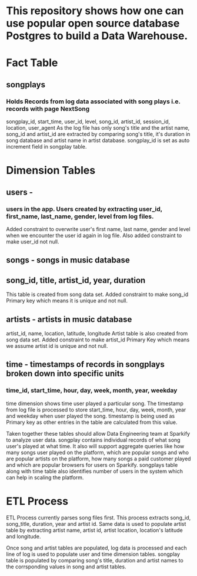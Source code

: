 # This repository shows how one can use popular open source database Postgres to build a Data Warehouse. 

# Fact Table
## songplays
### Holds Records from log data associated with song plays i.e. records with page NextSong
songplay_id, start_time, user_id, level, song_id, artist_id, session_id, location, user_agent
As the log file has only song's title and the artist name, song_id and artist_id are extracted 
by comparing song's title, it's duration in song database and artist name in artist database.
songplay_id is set as auto increment field in songplay table.

# Dimension Tables
## users - 
### users in the app. Users created by extracting user_id, first_name, last_name, gender, level from log files.
Added constraint to overwrite user's first name, last name, gender and level when we encounter the user id again in log 
file. Also added constraint to make user_id not null. 

## songs - songs in music database
## song_id, title, artist_id, year, duration
This table is created from song data set. Added constraint to make song_id Primary key which means it is unique and not 
null.
 
## artists - artists in music database
artist_id, name, location, latitude, longitude
Artist table is also created from song data set. Added constraint to make artist_id Primary Key which means we assume 
 artist id is unique and not null.

## time - timestamps of records in songplays broken down into specific units
### time_id, start_time, hour, day, week, month, year, weekday
time dimension shows time user played a particular song. The timestamp from log file is processed to store
start_time, hour, day, week, month, year and weekday when user played the song. timestamp is being used as Primary key as 
other entries in the table are calculated from this value.

Taken together these tables should allow Data Engineering team at Sparkify to analyze user data. songplay contains 
individual records of what song user's played at what time. It also will support aggregate queries like 
how many songs user played on the platform, which are popular songs and who are popular artists on the 
platform, how many songs a paid customer played and which are popular browsers for users on Sparkify.  songplays table along
with time table also identifies number of users in the system which can help in scaling the platform.  

# ETL Process
ETL Process currently parses song files first. This process extracts song_id, song_title, duration, year and artist id. 
Same data is used to populate artist table by extracting artist name, artist id, artist location, location's latitude and longitude.

Once song and artist tables are populated, log data is processed and each line of log is used to populate user and time dimension tables.
songplay table is populated by comparing song's title, duration and artist names to the corrsponding values in song and artist tables. 





